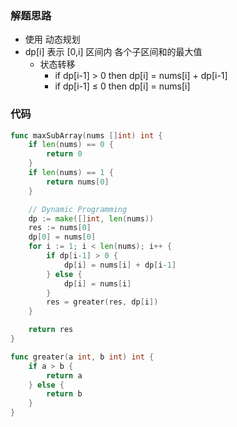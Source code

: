### 解题思路

- 使用 动态规划
- dp[i] 表示 [0,i] 区间内 各个子区间和的最大值
  - 状态转移
    - if dp[i-1] > 0 then dp[i] = nums[i] + dp[i-1]
    - if dp[i-1] ≤ 0 then dp[i] = nums[i]

### 代码

```go
func maxSubArray(nums []int) int {
	if len(nums) == 0 {
		return 0
	}
	if len(nums) == 1 {
		return nums[0]
	}

	// Dynamic Programming
	dp := make([]int, len(nums))
	res := nums[0]
	dp[0] = nums[0]
	for i := 1; i < len(nums); i++ {
		if dp[i-1] > 0 {
			dp[i] = nums[i] + dp[i-1]
		} else {
			dp[i] = nums[i]
		}
		res = greater(res, dp[i])
	}

	return res
}

func greater(a int, b int) int {
	if a > b {
		return a
	} else {
		return b
	}
}

```
